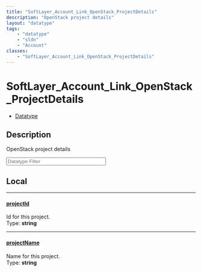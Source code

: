 ```yaml
---
title: "SoftLayer_Account_Link_OpenStack_ProjectDetails"
description: "OpenStack project details"
layout: "datatype"
tags:
    - "datatype"
    - "sldn"
    - "Account"
classes:
    - "SoftLayer_Account_Link_OpenStack_ProjectDetails"
---
```


# SoftLayer_Account_Link_OpenStack_ProjectDetails
<div id='service-datatype'>
    <ul id='sldn-reference-tabs'>
        <li id='datatype'> <a href='/reference/datatypes/SoftLayer_Account_Link_OpenStack_ProjectDetails' >Datatype</a></li>
    </ul>
</div>

## Description 


OpenStack project details





<!-- Filer BEGIN -->
<div class="view-filters">
        <div class="clearfix">
            <div class="search-input-box">
                <input placeholder="Datatype Filter" onkeyup="titleSearch(inputId='prop-input', divId='properties', elementClass='prop-row')" 
                    type="text" id="prop-input" value="" size="30" maxlength="128" class="form-text">
            </div>
        </div>
</div>
<!-- Filer END -->

<div id="properties" class="content">
<div id="localProperties" class="prop-content" >

## Local
<div class="prop-row">

-----
[projectId]: #projectid
#### [projectId]
Id for this project.   
<span class="type-label">Type: </span>**string**  



</div>
<div class="prop-row">

-----
[projectName]: #projectname
#### [projectName]
Name for this project.   
<span class="type-label">Type: </span>**string**  



</div>
</div>
<!-- LOCAL PROPERTY END -->

</div>


